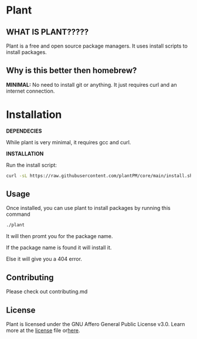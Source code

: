# Plant


## WHAT IS PLANT?????

Plant is a free and open source package managers. It uses install scripts to install packages.

## Why is this better then homebrew?

**MINIMAL:** No need to install git or anything. It just requires curl and an internet connection.

# Installation

**DEPENDECIES**

While plant is very minimal, it requires gcc and curl.

**INSTALLATION**

Run the install script:

```sh
curl -sL https://raw.githubusercontent.com/plantPM/core/main/install.sh | sh
```

## Usage

Once installed, you can use plant to install packages by running this command

```sh
./plant
```

It will then promt you for the package name.

If the package name is found it will install it.

Else it will give you a 404 error.

## Contributing

Please check out contributing.md

## License

Plant is licensed under the GNU Affero General Public License v3.0. Learn more at the [license](LICENSE) file or[here](https://www.gnu.org/licenses/agpl-3.0.html).

